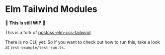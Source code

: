 # Elm Tailwind Modules

🚧 **This is still WIP** 🚧

This is a fork of [postcss-elm-css-tailwind](https://github.com/justinrassier/postcss-elm-css-tailwind).

There is no CLI, yet. So if you want to check out how to run this, take a look at `test-example/test-run.ts`.
